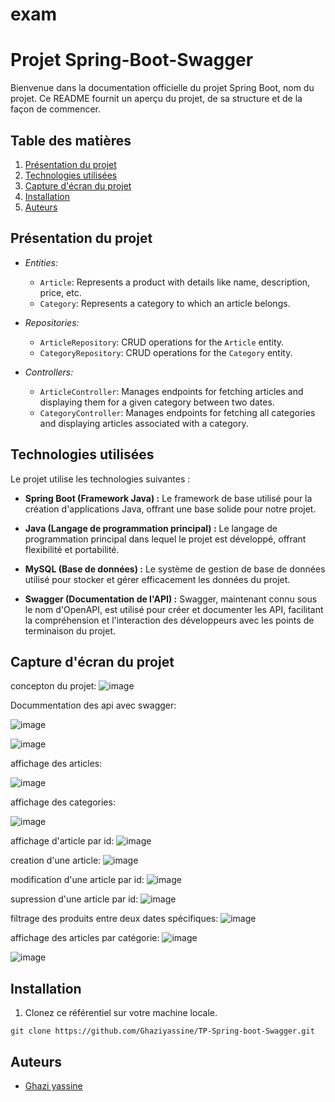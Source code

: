 # exam


# Projet Spring-Boot-Swagger

Bienvenue dans la documentation officielle du projet Spring Boot, nom du projet. Ce README fournit un aperçu du projet, de sa structure et de la façon de commencer.

## Table des matières
1. [Présentation du projet](#présentation-du-projet)
2. [Technologies utilisées](#technologies-utilisées)
3. [Capture d'écran du projet](#capture-décran-du-projet)
4. [Installation](#installation)
5. [Auteurs](#auteurs)

## Présentation du projet
- *Entities:*
  - `Article`: Represents a product with details like name, description, price, etc.
  - `Category`: Represents a category to which an article belongs.

- *Repositories:*
  - `ArticleRepository`: CRUD operations for the `Article` entity.
  - `CategoryRepository`: CRUD operations for the `Category` entity.

- *Controllers:*
  - `ArticleController`: Manages endpoints for fetching articles and displaying them for a given category between two dates.
  - `CategoryController`: Manages endpoints for fetching all categories and displaying articles associated with a category.


## Technologies utilisées
Le projet utilise les technologies suivantes :

- **Spring Boot (Framework Java) :** Le framework de base utilisé pour la création d'applications Java, offrant une base solide pour notre projet.

- **Java (Langage de programmation principal) :** Le langage de programmation principal dans lequel le projet est développé, offrant flexibilité et portabilité.

- **MySQL (Base de données) :** Le système de gestion de base de données utilisé pour stocker et gérer efficacement les données du projet.

- **Swagger (Documentation de l'API) :** Swagger, maintenant connu sous le nom d'OpenAPI, est utilisé pour créer et documenter les API, facilitant la compréhension et l'interaction des développeurs avec les points de terminaison du projet.

## Capture d'écran du projet
concepton du projet:
![image](https://github.com/Ghaziyassine/exam/assets/114885285/b7fcfd6b-0a1b-41d4-9c63-68f0ded3a399)

Docummentation des api avec swagger:

![image](https://github.com/Ghaziyassine/exam/assets/114885285/4cd607b7-3c2f-4ccf-9373-e3d5219d5cb2)

![image](https://github.com/Ghaziyassine/exam/assets/114885285/a4783af2-7902-4b7b-9899-2d495acecfe3)


affichage des articles:

![image](https://github.com/Ghaziyassine/exam/assets/114885285/223cbf96-cb65-49fd-9b0a-4c41169add63)



affichage des categories:

![image](https://github.com/Ghaziyassine/exam/assets/114885285/4bedf87e-602f-4034-94dc-945041df9bb3)


affichage d'article par id:
![image](https://github.com/Ghaziyassine/exam/assets/114885285/97eea730-cfb9-4e35-ae7f-2bf29ae20b77)


creation d'une article:
![image](https://github.com/Ghaziyassine/exam/assets/114885285/75209886-ec45-4854-ab1b-6a0e12955a55)

modification d'une article par id:
![image](https://github.com/Ghaziyassine/exam/assets/114885285/79560397-3432-479b-ae6f-ad15c092df21)

supression d'une article par id:
![image](https://github.com/Ghaziyassine/exam/assets/114885285/8020f3dd-d044-4c31-8d1e-7110bd5ee8bb)


filtrage des produits entre deux dates spécifiques:
![image](https://github.com/Ghaziyassine/exam/assets/114885285/e3375e68-c6a2-4eb1-ae6c-1da66e85c87d)

affichage des articles par catégorie:
![image](https://github.com/Ghaziyassine/exam/assets/114885285/7fa34eae-0624-4e21-a1e1-5323f44fb8f8)

![image](https://github.com/Ghaziyassine/exam/assets/114885285/1b9d1378-27d4-40aa-aecc-5af337aa8c89)



## Installation

1. Clonez ce référentiel sur votre machine locale.

```shell
git clone https://github.com/Ghaziyassine/TP-Spring-boot-Swagger.git
```
## Auteurs

- [Ghazi yassine](https://github.com/Ghaziyassine) 
